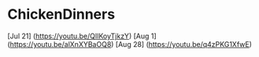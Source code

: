 # ChickenDinners
[Jul 21] (https://youtu.be/QIlKoyTjkzY)
[Aug 1] (https://youtu.be/alXnXYBaOQ8)
[Aug 28] (https://youtu.be/q4zPKG1XfwE)
